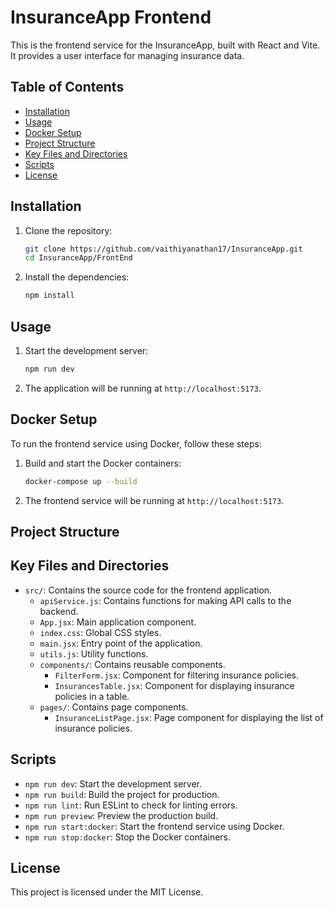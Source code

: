 # InsuranceApp Frontend

This is the frontend service for the InsuranceApp, built with React and Vite. It provides a user interface for managing insurance data.

## Table of Contents

- [Installation](#installation)
- [Usage](#usage)
- [Docker Setup](#docker-setup)
- [Project Structure](#project-structure)
- [Key Files and Directories](#key-files-and-directories)
- [Scripts](#scripts)
- [License](#license)

## Installation

1. Clone the repository:

    ```bash
    git clone https://github.com/vaithiyanathan17/InsuranceApp.git
    cd InsuranceApp/FrontEnd
    ```

2. Install the dependencies:

    ```bash
    npm install
    ```

## Usage

1. Start the development server:

    ```bash
    npm run dev
    ```

2. The application will be running at `http://localhost:5173`.

## Docker Setup

To run the frontend service using Docker, follow these steps:

1. Build and start the Docker containers:

    ```bash
    docker-compose up --build
    ```

2. The frontend service will be running at `http://localhost:5173`.

## Project Structure

## Key Files and Directories

- `src/`: Contains the source code for the frontend application.
  - `apiService.js`: Contains functions for making API calls to the backend.
  - `App.jsx`: Main application component.
  - `index.css`: Global CSS styles.
  - `main.jsx`: Entry point of the application.
  - `utils.js`: Utility functions.
  - `components/`: Contains reusable components.
    - `FilterForm.jsx`: Component for filtering insurance policies.
    - `InsurancesTable.jsx`: Component for displaying insurance policies in a table.
  - `pages/`: Contains page components.
    - `InsuranceListPage.jsx`: Page component for displaying the list of insurance policies.

## Scripts

- `npm run dev`: Start the development server.
- `npm run build`: Build the project for production.
- `npm run lint`: Run ESLint to check for linting errors.
- `npm run preview`: Preview the production build.
- `npm run start:docker`: Start the frontend service using Docker.
- `npm run stop:docker`: Stop the Docker containers.

## License

This project is licensed under the MIT License.
